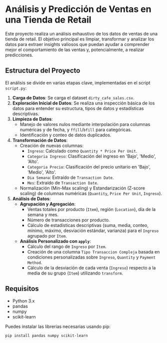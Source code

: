 # Análisis y Predicción de Ventas en una Tienda de Retail

Este proyecto realiza un análisis exhaustivo de los datos de ventas de una tienda de retail. El objetivo principal es limpiar, transformar y analizar los datos para extraer insights valiosos que puedan ayudar a comprender mejor el comportamiento de las ventas y, potencialmente, a realizar predicciones.

## Estructura del Proyecto

El análisis se divide en varias etapas clave, implementadas en el script `script.py`:

1.  **Carga de Datos**: Se carga el dataset `dirty_cafe_sales.csv`.
2.  **Exploración Inicial de Datos**: Se realiza una inspección básica de los datos para entender su estructura, tipos de datos y estadísticas descriptivas.
3.  **Limpieza de Datos**:
    *   Manejo de valores nulos mediante interpolación para columnas numéricas y de fecha, y `ffill`/`bfill` para categóricas.
    *   Identificación y conteo de datos duplicados.
4.  **Transformación de Datos**:
    *   Creación de nuevas columnas:
        *   `Ingreso`: Calculado como `Quantity * Price Per Unit`.
        *   `Categoria Ingreso`: Clasificación del ingreso en 'Bajo', 'Medio', 'Alto'.
        *   `Categoria Precio`: Clasificación del precio unitario en 'Bajo', 'Medio', 'Alto'.
        *   `Dia Semana`: Extraído de `Transaction Date`.
        *   `Mes`: Extraído de `Transaction Date`.
    *   Normalización (Min-Max scaling) y Estandarización (Z-score scaling) de columnas numéricas (`Quantity`, `Price Per Unit`, `Ingreso`).
5.  **Análisis de Datos**:
    *   **Agrupación y Agregación**:
        *   Ventas totales por producto (`Item`), región (`Location`), día de la semana y mes.
        *   Número de transacciones por producto.
        *   Cálculo de estadísticas descriptivas (suma, media, conteo, mínimo, máximo, desviación estándar, varianza) para el `Ingreso` agrupado por `Item`.
    *   **Análisis Personalizado con `apply`**:
        *   Cálculo del rango de `Ingreso` por `Item`.
        *   Creación de una columna `Tipo Transaccion Compleja` basada en condiciones personalizadas sobre `Ingreso`, `Quantity` y `Payment Method`.
        *   Cálculo de la desviación de cada venta (`Ingreso`) respecto a la media de su grupo (`Item`) utilizando `transform`.

## Requisitos

*   Python 3.x
*   pandas
*   numpy
*   scikit-learn

Puedes instalar las librerías necesarias usando pip:
```bash
pip install pandas numpy scikit-learn
